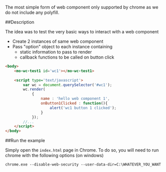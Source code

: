 
The most simple form of web component only supported by chrome as we do not include any polyfill. 

##Description

The idea was to test the very basic ways to interact with a web component

- Create 2 instances of same web component
- Pass "option" object to each instance containing
	- static information to pass to render
	- callback functions to be called on button click
 
```html
<body>
    <mo-wc-test1 id='wc1'></mo-wc-test1>
    
    <script type='text/javascript'>
    	var wc = document.querySelector('#wc1');
    	wc.render(
    		{
    			name : 'hello web component 1',
    			onButton1Clicked : function(){
    				alert('wc1 button 1 clicked');
    			}
    		});
    	//...
    </script>
</body>
```


##Run the example

Simply open the `index.html` page in Chrome. To do so, you will need to run chrome with the following options (on windows)

`chrome.exe --disable-web-security --user-data-dir=C:\WHATEVER_YOU_WANT`

